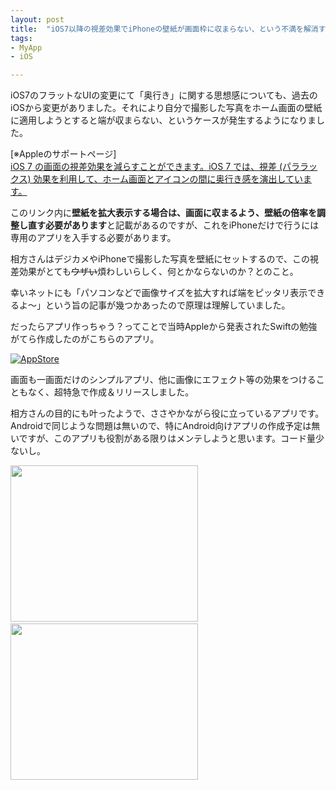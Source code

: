 ```yaml
---
layout: post
title:  "iOS7以降の視差効果でiPhoneの壁紙が画面枠に収まらない、という不満を解消するアプリ"
tags:
- MyApp
- iOS

---
```

iOS7のフラットなUIの変更にて「奥行き」に関する思想感についても、過去のiOSから変更がありました。それにより自分で撮影した写真をホーム画面の壁紙に適用しようとすると端が収まらない、というケースが発生するようになりました。  

[※Appleのサポートページ]  
[iOS 7 の画面の視差効果を減らすことができます。iOS 7 では、視差 (パララックス) 効果を利用して、ホーム画面とアイコンの間に奥行き感を演出しています。](https://support.apple.com/ja-jp/HT202655)

このリンク内に**壁紙を拡大表示する場合は、画面に収まるよう、壁紙の倍率を調整し直す必要があります**と記載があるのですが、これをiPhoneだけで行うには専用のアプリを入手する必要があります。  

相方さんはデジカメやiPhoneで撮影した写真を壁紙にセットするので、この視差効果がとても~~ウザい~~煩わしいらしく、何とかならないのか？とのこと。  

幸いネットにも「パソコンなどで画像サイズを拡大すれば端をピッタリ表示できるよ〜」という旨の記事が幾つかあったので原理は理解していました。  

だったらアプリ作っちゃう？ってことで当時Appleから発表されたSwiftの勉強がてら作成したのがこちらのアプリ。  

[![AppStore](https://watarusuzuki.github.io/images/banners/wa-fi.png)](https://itunes.apple.com/jp/app/wa-fi-wallpaper-fitter/id918927412?mt=8)  

画面も一画面だけのシンプルアプリ、他に画像にエフェクト等の効果をつけることもなく、超特急で作成＆リリースしました。  

相方さんの目的にも叶ったようで、ささやかながら役に立っているアプリです。  
Androidで同じような問題は無いので、特にAndroid向けアプリの作成予定は無いですが、このアプリも役割がある限りはメンテしようと思います。コード量少ないし。  

<div style="float:left;">
<a href="https://px.a8.net/svt/ejp?a8mat=2TIH2O+BUVTIQ+3GOM+60WN5" target="_blank" rel="nofollow">
<img border="0" width="300" height="250" alt="" src="https://www22.a8.net/svt/bgt?aid=170503152717&wid=001&eno=01&mid=s00000016159001012000&mc=1"></a>
<img border="0" width="1" height="1" src="https://www11.a8.net/0.gif?a8mat=2TIH2O+BUVTIQ+3GOM+60WN5" alt="">
</div>
<div style="float:left;">
<a href="https://px.a8.net/svt/ejp?a8mat=2TGWP4+E51N02+50+4YNR7L" target="_blank" rel="nofollow">
<img border="0" width="300" height="250" alt="" src="https://www25.a8.net/svt/bgt?aid=170430088855&wid=001&eno=01&mid=s00000000018030008000&mc=1"></a>
<img border="0" width="1" height="1" src="https://www10.a8.net/0.gif?a8mat=2TGWP4+E51N02+50+4YNR7L" alt="">
</div>
